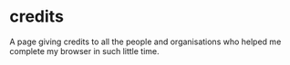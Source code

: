 # credits
A page giving credits to all the people and organisations who helped me complete my browser in such little time.
